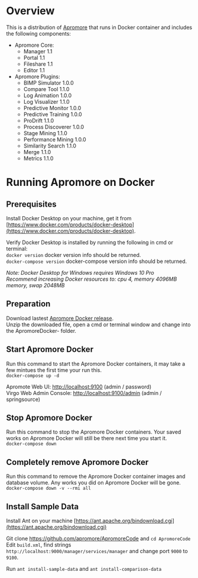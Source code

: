 # Overview
This is a distribution of [Apromore](http://apromore.org/) that runs in Docker container and includes the following components:
* Apromore Core:
  * Manager 1.1
  * Portal 1.1
  * Fileshare 1.1
  * Editor 1.1
* Apromore Plugins:
  * BIMP Simulator 1.0.0
  * Compare Tool 1.1.0
  * Log Animation 1.0.0
  * Log Visualizer 1.1.0
  * Predictive Monitor 1.0.0
  * Predictive Training 1.0.0
  * ProDrift 1.1.0
  * Process Discoverer 1.0.0
  * Stage Mining 1.1.0
  * Performance Mining 1.0.0
  * Similarity Search 1.1.0
  * Merge 1.1.0
  * Metrics 1.1.0

# Running Apromore on Docker

## Prerequisites
Install Docker Desktop on your machine, get it from [https://www.docker.com/products/docker-desktop](https://www.docker.com/products/docker-desktop).  

Verify Docker Desktop is installed by running the following in cmd or terminal:  
`docker version` docker version info should be returned.  
`docker-compose version` docker-compose version info should be returned.  

*Note: Docker Desktop for Windows requires Windows 10 Pro*  
*Recommend increasing Docker resources to: cpu 4, memory 4096MB memory, swap 2048MB*

## Preparation
Download lastest [Apromore Docker release](https://github.com/apromore/ApromoreDocker/releases/latest).  
Unzip the downloaded file, open a cmd or terminal window and change into the ApromoreDocker-<version> folder.  

## Start Apromore Docker
Run this command to start the Apromore Docker containers, it may take a few mintues the first time your run this.  
`docker-compose up -d`  

Apromote Web UI: [http://localhost:9100](http://localhost:9100) (admin / password)  
Virgo Web Admin Console: [http://localhost:9100/admin](http://localhost:9100/admin) (admin / springsource)  

## Stop Apromore Docker
Run this command to stop the Apromore Docker containers.  Your saved works on Apromore Docker will still be there next time you start it.  
`docker-compose down`  

## Completely remove Apromore Docker
Run this command to remove the Apromore Docker container images and database volume.  Any works you did on Apromore Docker will be gone.  
`docker-compose down -v --rmi all`  

## Install Sample Data
Install Ant on your machine [https://ant.apache.org/bindownload.cgi](https://ant.apache.org/bindownload.cgi)  

Git clone https://github.com/apromore/ApromoreCode and `cd ApromoreCode`  
Edit `build.xml`, find strings `http://localhost:9000/manager/services/manager` and change port `9000` to `9100`.  

Run `ant install-sample-data` and `ant install-comparison-data`  
